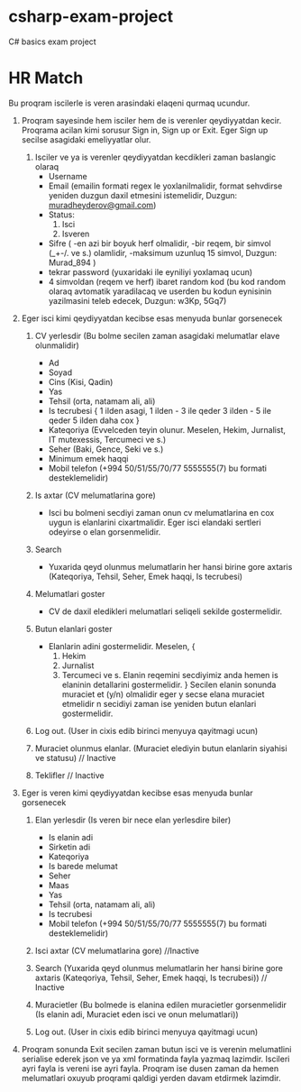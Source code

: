 # csharp-exam-project
C# basics exam project

# HR Match

Bu proqram iscilerle is veren arasindaki elaqeni qurmaq ucundur.

1.  Proqram sayesinde hem isciler hem de is verenler qeydiyyatdan kecir. Proqrama acilan kimi sorusur Sign in, Sign up or Exit. Eger Sign up secilse asagidaki emeliyyatlar olur. 
		
	1. Isciler ve ya is verenler qeydiyyatdan kecdikleri zaman baslangic olaraq 
		* Username
		* Email (emailin formati regex le yoxlanilmalidir, format sehvdirse yeniden duzgun daxil etmesini istemelidir, Duzgun: muradheyderov@gmail.com)
		* Status:
			1. Isci
			2. Isveren
		* Sifre (
		   -en azi bir boyuk herf olmalidir, 
                   -bir reqem, bir simvol (_+-/. ve s.) olamlidir, 
                   -maksimum uzunluq 15 simvol, Duzgun: Murad_894
                  )
		* tekrar password (yuxaridaki ile eyniliyi yoxlamaq ucun)
		* 4 simvoldan (reqem ve herf) ibaret random kod (bu kod random olaraq avtomatik yaradilacaq ve userden bu kodun eynisinin yazilmasini teleb edecek, Duzgun: w3Kp, 5Gq7)

2.  Eger isci kimi qeydiyyatdan kecibse esas menyuda bunlar gorsenecek

	1. CV yerlesdir (Bu bolme secilen zaman asagidaki melumatlar elave olunmalidir)
		* Ad
		* Soyad
		* Cins (Kisi, Qadin)
		* Yas 
		* Tehsil (orta, natamam ali, ali)
		* Is tecrubesi 
		{
		     1 ilden asagi,
		     1 ilden - 3 ile qeder
		     3 ilden - 5 ile qeder
		     5 ilden daha cox
		}
		* Kateqoriya (Evvelceden teyin olunur. Meselen, Hekim, Jurnalist, IT mutexessis, Tercumeci ve s.)
		* Seher (Baki, Gence, Seki ve s.)
		* Minimum emek haqqi 
		* Mobil telefon (+994 50/51/55/70/77 5555555(7) bu formati desteklemelidir)

	2. Is axtar (CV melumatlarina gore)
		* Isci bu bolmeni secdiyi zaman onun cv melumatlarina en cox uygun is elanlarini cixartmalidir. Eger isci elandaki sertleri odeyirse o elan gorsenmelidir. 
		
	3. Search 
		* Yuxarida qeyd olunmus melumatlarin her hansi birine gore axtaris (Kateqoriya, Tehsil, Seher, Emek haqqi, Is tecrubesi)

	4. Melumatlari goster
		* CV de daxil eledikleri melumatlari seliqeli sekilde gostermelidir. 

	5. Butun elanlari goster 
		* Elanlarin adini gostermelidir. Meselen,
		{
		     1. Hekim
		     2. Jurnalist 
		     3. Tercumeci 
		     ve s.
		     Elanin reqemini secdiyimiz anda hemen is elaninin detallarini gostermelidir. 
		} 
	   	Secilen elanin sonunda muraciet et (y/n) olmalidir eger y secse elana muraciet etmelidir n secidiyi zaman ise yeniden butun elanlari gostermelidir.

	6. Log out. (User in cixis edib birinci menyuya qayitmagi ucun)

	7. Muraciet olunmus elanlar. (Muraciet elediyin butun elanlarin siyahisi ve statusu) // Inactive

	8. Teklifler // Inactive

3.  Eger is veren kimi qeydiyyatdan kecibse esas menyuda bunlar gorsenecek
	1. Elan yerlesdir (Is veren bir nece elan yerlesdire biler)
		* Is elanin adi
		* Sirketin adi
		* Kateqoriya
		* Is barede melumat
		* Seher
		* Maas 
		* Yas
		* Tehsil (orta, natamam ali, ali)
		* Is tecrubesi 
		* Mobil telefon (+994 50/51/55/70/77 5555555(7) bu formati desteklemelidir)
		
	2. Isci axtar (CV melumatlarina gore) //Inactive
		
	3. Search (Yuxarida qeyd olunmus melumatlarin her hansi birine gore axtaris (Kateqoriya, Tehsil, Seher, Emek haqqi, Is tecrubesi)) // Inactive

	4. Muracietler (Bu bolmede is elanina edilen muracietler gorsenmelidir (Is elanin adi, Muraciet eden isci ve onun melumatlari))
	
	5. Log out. (User in cixis edib birinci menyuya qayitmagi ucun)

4. Proqram sonunda Exit secilen zaman butun isci ve is verenin melumatlini serialise ederek json ve ya xml formatinda fayla yazmaq lazimdir. Iscileri ayri fayla is vereni ise ayri fayla. Proqram ise dusen zaman da hemen melumatlari oxuyub proqrami qaldigi yerden davam etdirmek lazimdir.
